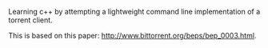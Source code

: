 Learning c++ by attempting a lightweight command line implementation of a torrent client.

This is based on this paper: http://www.bittorrent.org/beps/bep_0003.html. 